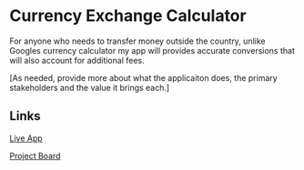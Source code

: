 # Currency Exchange Calculator

For anyone who needs to transfer money outside the country, unlike Googles currency calculator my app will provides accurate conversions that will also account for additional fees.

[As needed, provide more about what the applicaiton does, the primary stakeholders and the value it brings each.]

## Links

[Live App](https://repl.it)

[Project Board](../../projects/1)
